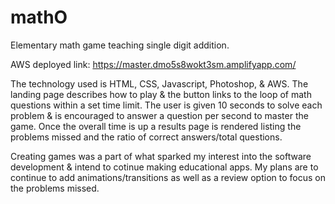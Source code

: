 # mathO
Elementary math game teaching single digit addition.

AWS deployed link: https://master.dmo5s8wokt3sm.amplifyapp.com/

The technology used is HTML, CSS, Javascript, Photoshop, & AWS. The landing page describes how to play & the button links to the loop of math questions within a set time limit. The user is given 10 seconds to solve each problem & is encouraged to answer a question per second to master the game. Once the overall time is up a results page is rendered listing the problems missed and the ratio of correct answers/total questions.

Creating games was a part of what sparked my interest into the software development & intend to cotinue making educational apps. My plans are to continue to add animations/transitions as well as a review option to focus on the problems missed.
